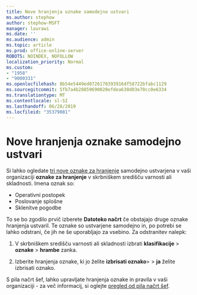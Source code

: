 ```yaml
---
title: Nove hranjenja oznake samodejno ustvari
ms.author: stephow
author: stephow-MSFT
manager: laurawi
ms.date: ''
ms.audience: admin
ms.topic: article
ms.prod: office-online-server
ROBOTS: NOINDEX, NOFOLLOW
localization_priority: Normal
ms.custom:
- "1958"
- "9000331"
ms.openlocfilehash: 8b54e5449ed0726170393916df58722bfabc1129
ms.sourcegitcommit: 5fb7a4b28859690020efdea630d03e70cc0e6334
ms.translationtype: MT
ms.contentlocale: sl-SI
ms.lasthandoff: 06/28/2019
ms.locfileid: "35379081"
---
```

# <a name="new-retention-labels-created-automatically"></a>Nove hranjenja oznake samodejno ustvari

Si lahko ogledate [tri nove oznake za hranjenje](https://docs.microsoft.com/office365/securitycompliance/file-plan-manager#default-retention-labels-and-label-policy) samodejno ustvarjena v vaši organizaciji **oznake za hranjenje** v skrbniškem središču varnosti ali skladnosti. Imena oznak so:

- Operativni postopek
- Poslovanje splošne
- Sklenitve pogodbe

To se bo zgodilo prvič izberete **Datoteko načrt** če obstajajo druge oznake hranjenja ustvaril. Te oznake so ustvarjene samodejno in, po potrebi se lahko odstrani, če jih ne še uporabljajo za vsebino. Za odstranitev nalepk:

1. V skrbniškem središču varnosti ali skladnosti izbrati **klasifikacije** > **oznake** > **hrambe** zanka.

1. Izberite hranjenja oznake, ki jo želite **izbrisati oznako**> > **ja** želite izbrisati oznako.

S pila načrt šef, lahko upravljate hranjenja oznake in pravila v vaši organizaciji - za več informacij, si oglejte [pregled od pila načrt šef](https://docs.microsoft.com/office365/securitycompliance/file-plan-manager).